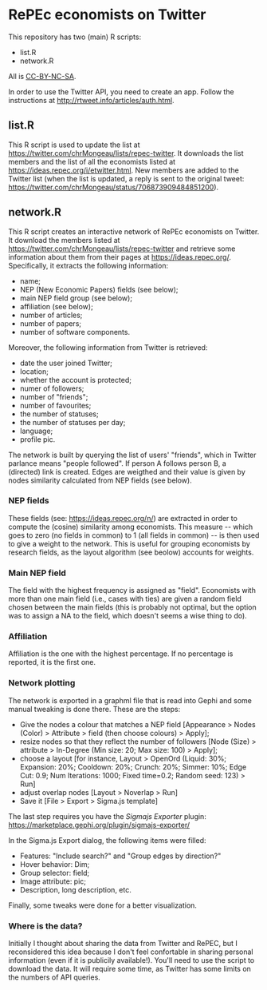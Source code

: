 # RePEc economists on Twitter

This repository has two (main) R scripts:

* list.R
* network.R

All is [CC-BY-NC-SA](http://creativecommons.org/licenses/by-nc-sa/4.0/).

In order to use the Twitter API, you need to create an app. Follow the
instructions at <http://rtweet.info/articles/auth.html>.

## list.R

This R script is used to update the list at
<https://twitter.com/chrMongeau/lists/repec-twitter>.
It downloads the list members and the list of all the economists listed at
<https://ideas.repec.org/i/etwitter.html>. New members are added to the
Twitter list (when the list is updated, a reply is sent to the original
tweet: <https://twitter.com/chrMongeau/status/706873909484851200>).

## network.R

This R script creates an interactive network of RePEc economists on Twitter.
It download the members listed at
<https://twitter.com/chrMongeau/lists/repec-twitter> and retrieve some
information about them from their pages at <https://ideas.repec.org/>.
Specifically, it extracts the following information:

* name;
* NEP (New Economic Papers) fields (see below);
* main NEP field group (see below);
* affiliation (see below);
* number of articles;
* number of papers;
* number of software components.

Moreover, the following information from Twitter is retrieved:

* date the user joined Twitter;
* location;
* whether the account is protected;
* numer of followers;
* number of "friends";
* number of favourites;
* the number of statuses;
* the number of statuses per day;
* language;
* profile pic.

The network is built by querying the list of users' "friends", which in
Twitter parlance means "people followed". If person A follows person B, a
(directed) link is created. Edges are weigthed and their value is given by
nodes similarity calculated from NEP fields (see below).

### NEP fields

These fields (see: <https://ideas.repec.org/n/>) are extracted in order to
compute the (cosine) similarity among economists. This measure -- which goes
to zero (no fields in common) to 1 (all fields in common) -- is then used to
give a weight to the network. This is useful for grouping economists by
research fields, as the layout algorithm (see beolow) accounts for weights.

### Main NEP field

The field with the highest frequency is assigned as "field". Economists with
more than one main field (i.e., cases with ties) are given a random field
chosen between the main fields (this is probably not optimal, but the option
was to assign a NA to the field, which doesn't seems a wise thing to do).

### Affiliation

Affiliation is the one with the highest percentage. If no percentage is
reported, it is the first one.

### Network plotting

The network is exported in a graphml file that is read into Gephi and some
manual tweaking is done there. These are the steps:

* Give the nodes a colour that matches a NEP field [Appearance > Nodes
  (Color) > Attribute > field (then choose colours) > Apply];
* resize nodes so that they reflect the number of followers [Node (Size) >
  attribute > In-Degree (Min size: 20; Max size: 100) > Apply];
* choose a layout [for instance, Layout > OpenOrd (Liquid: 30%; Expansion:
  20%; Cooldown: 20%; Crunch: 20%; Simmer: 10%; Edge Cut: 0.9; Num
  Iterations: 1000; Fixed time=0.2; Random seed: 123) > Run]
* adjust overlap nodes [Layout > Noverlap > Run]
* Save it [File > Export > Sigma.js template]

The last step requires you have the *Sigmajs Exporter* plugin:
<https://marketplace.gephi.org/plugin/sigmajs-exporter/>

In the Sigma.js Export dialog, the following items were filled:

* Features: "Include search?" and "Group edges by direction?"
* Hover behavior: Dim;
* Group selector: field;
* Image attribute: pic;
* Description, long description, etc.

Finally, some tweaks were done for a better visualization.

### Where is the data?

Initially I thought about sharing the data from Twitter and RePEC, but I
reconsidered this idea because I don't feel confortable in sharing personal
information (even if it is publicily available!). You'll need to use the
script to download the data. It will require some time, as Twitter has some
limits on the numbers of API queries.

